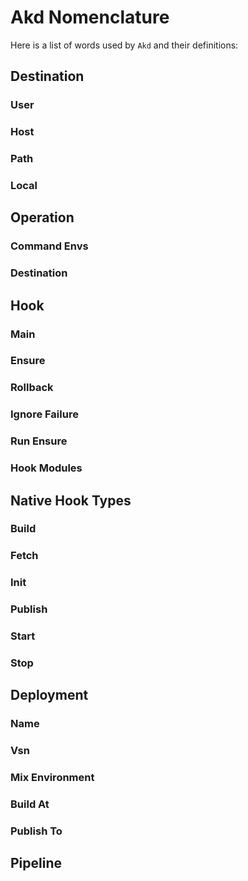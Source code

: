 # Akd Nomenclature

Here is a list of words used by `Akd` and their definitions:

## Destination

### User

### Host

### Path

### Local


## Operation

### Command Envs

### Destination


## Hook

### Main

### Ensure

### Rollback

### Ignore Failure

### Run Ensure

### Hook Modules


## Native Hook Types

### Build

### Fetch

### Init

### Publish

### Start

### Stop


## Deployment

### Name

### Vsn

### Mix Environment

### Build At

### Publish To


## Pipeline

